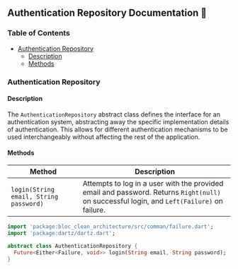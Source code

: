 ## Authentication Repository Documentation 🔐

### Table of Contents

* [Authentication Repository](#authentication-repository)
    * [Description](#description)
    * [Methods](#methods)

### Authentication Repository

#### Description

The `AuthenticationRepository` abstract class defines the interface for an authentication system, abstracting away the specific implementation details of authentication. This allows for different authentication mechanisms to be used interchangeably without affecting the rest of the application.

#### Methods

| Method | Description |
|---|---|
| `login(String email, String password)` | Attempts to log in a user with the provided email and password. Returns `Right(null)` on successful login, and `Left(Failure)` on failure. |

```dart
import 'package:bloc_clean_architecture/src/comman/failure.dart';
import 'package:dartz/dartz.dart';

abstract class AuthenticationRepository {
  Future<Either<Failure, void>> login(String email, String password);
}
```